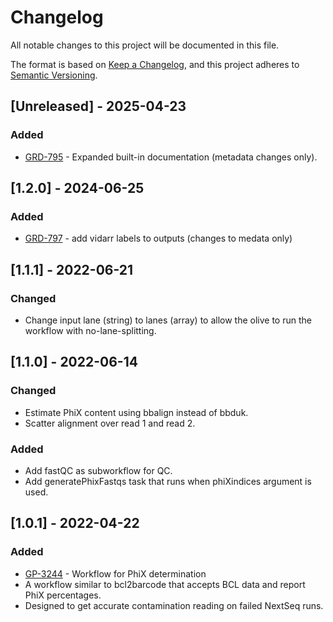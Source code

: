 # Changelog
All notable changes to this project will be documented in this file.

The format is based on [Keep a Changelog](https://keepachangelog.com/en/1.0.0/),
and this project adheres to [Semantic Versioning](https://semver.org/spec/v2.0.0.html).

## [Unreleased] - 2025-04-23
### Added
- [GRD-795](https://jira.oicr.on.ca/browse/GRD-795) - Expanded built-in documentation (metadata changes only).

## [1.2.0] - 2024-06-25
### Added
- [GRD-797](https://jira.oicr.on.ca/browse/GRD-797) - add vidarr labels to outputs (changes to medata only)

## [1.1.1] - 2022-06-21
### Changed
- Change input lane (string) to lanes (array) to allow the olive to run the workflow with no-lane-splitting.

## [1.1.0] - 2022-06-14
### Changed
- Estimate PhiX content using bbalign instead of bbduk.
- Scatter alignment over read 1 and read 2.
### Added
- Add fastQC as subworkflow for QC.
- Add generatePhixFastqs task that runs when phiXindices argument is used.

## [1.0.1] - 2022-04-22
### Added
- [GP-3244](https://jira.oicr.on.ca/browse/GP-3244) - Workflow for PhiX determination
- A workflow similar to bcl2barcode that accepts BCL data and report PhiX percentages.
- Designed to get accurate contamination reading on failed NextSeq runs.
